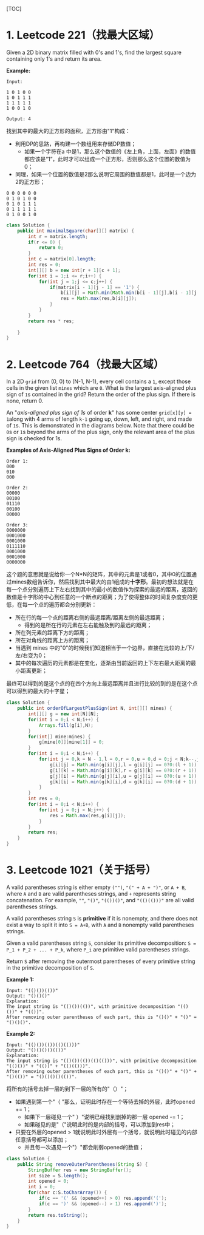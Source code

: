 [TOC]

# 1. Leetcode 221（找最大区域）

Given a 2D binary matrix filled with 0's and 1's, find the largest square containing only 1's and return its area.

**Example:**

```
Input: 

1 0 1 0 0
1 0 1 1 1
1 1 1 1 1
1 0 0 1 0

Output: 4
```

找到其中的最大的正方形的面积，正方形由"1"构成：

- 利用DP的思路，再构建一个数组用来存储DP数值；
  - 如果一个字符在a 中是1，那么这个数值的《左上角，上面，左面》的数值都应该是“1”，此时才可以组成一个正方形，否则那么这个位置的数值为0；
- 同理，如果一个位置的数值是2那么说明它周围的数值都是1，此时是一个边为2的正方形；

```
0 0 0 0 0 0
0 1 0 1 0 0
0 1 0 1 1 1
0 1 1 1 1 1
0 1 0 0 1 0
```

```java
class Solution {
    public int maximalSquare(char[][] matrix) {
        int r = matrix.length;
        if(r <= 0) {
            return 0;
        }
        int c = matrix[0].length;
        int res = 0;
        int[][] b = new int[r + 1][c + 1];
        for(int i = 1;i <= r;i++) {
            for(int j = 1;j <= c;j++) {
                if(matrix[i - 1][j - 1] == '1') {
                    b[i][j] = Math.min(Math.min(b[i - 1][j],b[i - 1][j - 1]),b[i][j - 1]) + 1;
                    res = Math.max(res,b[i][j]);
                }
            }
        }
        return res * res;
        
    }
}
```

# 2. Leetcode 764（找最大区域）

In a 2D `grid` from (0, 0) to (N-1, N-1), every cell contains a `1`, except those cells in the given list `mines` which are `0`. What is the largest axis-aligned plus sign of `1`s contained in the grid? Return the order of the plus sign. If there is none, return 0.

An "*axis-aligned plus sign of 1s* of order **k**" has some center `grid[x][y] = 1`along with 4 arms of length `k-1` going up, down, left, and right, and made of `1`s. This is demonstrated in the diagrams below. Note that there could be `0`s or `1`s beyond the arms of the plus sign, only the relevant area of the plus sign is checked for 1s.

**Examples of Axis-Aligned Plus Signs of Order k:**

```
Order 1:
000
010
000

Order 2:
00000
00100
01110
00100
00000

Order 3:
0000000
0001000
0001000
0111110
0001000
0001000
0000000
```

这个题的意思就是说给你一个N*N的矩阵，其中的元素是1或者0，其中0的位置通过mines数组告诉你，然后找到其中最大的由1组成的**十字形**。最初的想法就是在每一个点分别遍历上下左右找到其中的最小的数值作为探索的最远的距离，返回的数值是十字形的中心到任意的一个断点的距离；为了使得整体的时间复杂度变的更低，在每一个点的遍历都会分别更新：

- 所在行的每一个点的距离右侧的最远距离/距离左侧的最远距离；
  - 得到的是所在行的元素在左右能触及到的最远的距离；
- 所在列元素的距离下方的距离；
- 所在对角线的距离上方的距离；
- 当遇到 mines 中的"0"的时候我们知道相当于一个边界，直接在比较的上/下/左/右变为0；
- 其中的每次遍历的元素都是在变化，逐渐由当前返回的上下左右最大距离的最小距离更新；

最终可以得到的是这个点的在四个方向上最远距离并且进行比较的到的是在这个点可以得到的最大的十字星；

```java
class Solution {
    public int orderOfLargestPlusSign(int N, int[][] mines) {
        int[][] g = new int[N][N];
        for(int i = 0;i < N;i++) {
            Arrays.fill(g[i],N);
        }
        for(int[] mine:mines) {
            g[mine[0]][mine[1]] = 0;
        }
        for(int i = 0;i < N;i++) {
            for(int j = 0,k = N - 1,l = 0,r = 0,u = 0,d = 0;j < N;k--,j++) {
                g[i][j] = Math.min(g[i][j],l = g[i][j] == 0?0:(l + 1));
                g[i][k] = Math.min(g[i][k],r = g[i][k] == 0?0:(r + 1));
                g[j][i] = Math.min(g[j][i],u = g[j][i] == 0?0:(u + 1));
                g[k][i] = Math.min(g[k][i],d = g[k][i] == 0?0:(d + 1));
            }
        }
        int res = 0;
        for(int i = 0;i < N;i++) {
            for(int j = 0;j < N;j++) {
                res = Math.max(res,g[i][j]);
            }
        }
        return res;
    }
}
```

# 3. Leetcode 1021（关于括号）

A valid parentheses string is either empty `("")`, `"(" + A + ")"`, or `A + B`, where `A` and `B` are valid parentheses strings, and `+` represents string concatenation.  For example, `""`, `"()"`, `"(())()"`, and `"(()(()))"` are all valid parentheses strings.

A valid parentheses string `S` is **primitive** if it is nonempty, and there does not exist a way to split it into `S = A+B`, with `A` and `B` nonempty valid parentheses strings.

Given a valid parentheses string `S`, consider its primitive decomposition: `S = P_1 + P_2 + ... + P_k`, where `P_i` are primitive valid parentheses strings.

Return `S` after removing the outermost parentheses of every primitive string in the primitive decomposition of `S`.

**Example 1:**

```
Input: "(()())(())"
Output: "()()()"
Explanation: 
The input string is "(()())(())", with primitive decomposition "(()())" + "(())".
After removing outer parentheses of each part, this is "()()" + "()" = "()()()".
```

**Example 2:**

```
Input: "(()())(())(()(()))"
Output: "()()()()(())"
Explanation: 
The input string is "(()())(())(()(()))", with primitive decomposition "(()())" + "(())" + "(()(()))".
After removing outer parentheses of each part, this is "()()" + "()" + "()(())" = "()()()()(())".
```

将所有的括号去掉一层的到下一层的所有的"（）"；

- 如果遇到第一个"（ "那么，证明此时存在一个等待去掉的外层，此时opened += 1；
  - 如果下一层碰见一个" ）"说明已经找到删掉的那一层 opened -= 1；
  - 如果碰见的是"（"说明此时的是内部的括号，可以添加到res中；
- 只要在外层的opened > 1就说明此时外层有一个括号，就说明此时碰见的内部任意括号都可以添加；
  - 并且每一次遇见一个"）"都会削弱opened的数值；

```java
class Solution {
    public String removeOuterParentheses(String S) {
        StringBuffer res = new StringBuffer();
        int size = S.length();
        int opened = 0;
        int i = 0;
        for(char c:S.toCharArray()) {
            if(c == '(' && (opened++) > 0) res.append('(');
            if(c == ')' && (opened--) > 1) res.append(')');
        }
        return res.toString();
    }
}
```

